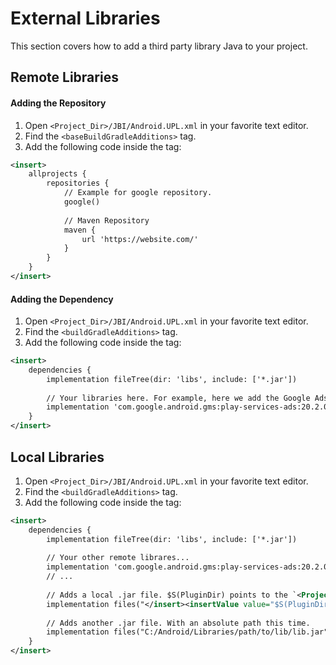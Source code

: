 # External Libraries
This section covers how to add a third party library Java to your project.

## Remote Libraries
#### Adding the Repository
1. Open `<Project_Dir>/JBI/Android.UPL.xml` in your favorite text editor.
2. Find the `<baseBuildGradleAdditions>` tag.
3. Add the following code inside the tag:
```xml
<insert>	
	allprojects {
		repositories {
			// Example for google repository.
			google()
		
			// Maven Repository
			maven {
				url 'https://website.com/'
			}
		}
	}
</insert>
```

#### Adding the Dependency
1. Open `<Project_Dir>/JBI/Android.UPL.xml` in your favorite text editor.
2. Find the `<buildGradleAdditions>` tag.
3. Add the following code inside the tag:
```xml
<insert>
	dependencies {
		implementation fileTree(dir: 'libs', include: ['*.jar'])
		
		// Your libraries here. For example, here we add the Google Ads library:
		implementation 'com.google.android.gms:play-services-ads:20.2.0'
	}
</insert>
```

## Local Libraries
1. Open `<Project_Dir>/JBI/Android.UPL.xml` in your favorite text editor.
2. Find the `<buildGradleAdditions>` tag.
3. Add the following code inside the tag:
```xml
<insert>
	dependencies {
		implementation fileTree(dir: 'libs', include: ['*.jar'])
		
		// Your other remote librares...
		implementation 'com.google.android.gms:play-services-ads:20.2.0'
		// ...
		
		// Adds a local .jar file. $S(PluginDir) points to the `<Project_Dir>/JBI/` library.
		implementation files("</insert><insertValue value="$S(PluginDir)"/><insert>/path/to/lib/lib.jar")
		
		// Adds another .jar file. With an absolute path this time.
		implementation files("C:/Android/Libraries/path/to/lib/lib.jar")
	}
</insert>
```
